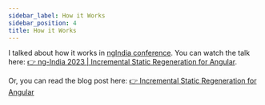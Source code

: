 ```yaml
---
sidebar_label: How it Works
sidebar_position: 4
title: How it Works
---
```


I talked about how it works in [ngIndia conference](https://www.ng-ind.com/).
You can watch the talk here: [👉 ng-India 2023 | Incremental Static Regeneration for Angular](https://www.youtube.com/embed/gIqyTp36NJ0).

Or, you can read the blog post here: [👉 Incremental Static Regeneration for Angular](https://medium.com/itnext/incremental-static-regeneration-for-angular-42b0a8440e53)
